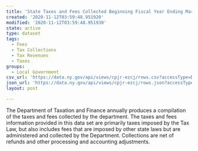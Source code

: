 ```yaml
---
title: 'State Taxes and Fees Collected Beginning Fiscal Year Ending March 31, 1995'
created: '2020-11-12T03:59:48.951920'
modified: '2020-11-12T03:59:48.951930'
state: active
type: dataset
tags:
  - Fees
  - Tax Collections
  - Tax Revenues
  - Taxes
groups:
  - Local Government
csv_url: 'https://data.ny.gov/api/views/cpjr-ezcj/rows.csv?accessType=DOWNLOAD'
json_url: 'https://data.ny.gov/api/views/cpjr-ezcj/rows.json?accessType=DOWNLOAD'
layout: post

---
```

The Department of Taxation and Finance annually produces a compilation of the taxes and fees collected by the department. The taxes and fees information provided in this data set are primarily taxes imposed by the Tax Law, but also includes fees that are imposed by other state laws but are administered and collected by the Department. Collections are net of refunds and other processing and accounting adjustments.
